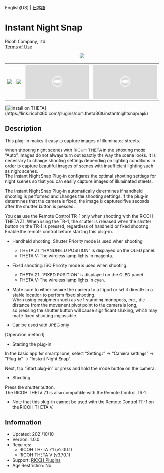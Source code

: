 English(US) | [日本語](README.ja.md)

# Instant Night Snap

Ricoh Company, Ltd.  
[Terms of Use](https://www.ricoh360.com/terms/plugins/)

<div align="center"><img src="./1.png"><table><tr><td><img src="./2.png"></td><td><img src="./3.png"></td><td><img src="./4.png"></td><td><img src="./5.png"></td></tr></table></div>

[![Install on THETA](https://assets.ricoh360.com/image/upload/v1/front/theta/install-button.svg?)](https://link.ricoh360.com/plugins/com.theta360.instantnightsnap/apk)

## Description

<div id="plugin-description">

This plug-in makes it easy to capture images of illuminated streets.  
  
When shooting night scenes with RICOH THETA in the shooting mode “Auto”, images do not always turn out exactly the way the scene looks.
It is necessary to change shooting settings depending on lighting conditions in order to capture beautiful images of scenes with insufficient lighting such as night scenes.  
The Instant Night Snap Plug-in configures the optimal shooting settings for night scenes so that you can easily capture images of illuminated streets.  
  
The Instant Night Snap Plug-in automatically determines if handheld shooting is performed and changes the shooting settings. If the plug-in determines that the camera is fixed, the image is captured five seconds after the shutter button is pressed.  
  
You can use the Remote Control TR-1 only when shooting with the RICOH THETA Z1. When using the TR-1, the shutter is released when the shutter button on the TR-1 is pressed, regardless of handheld or fixed shooting. Enable the remote control before starting this plug-in.  

  
* Handheld shooting: Shutter Priority mode is used when shooting.  

  * THETA Z1: “HANDHELD POSITION” is displayed on the OLED panel.  
  * THETA V: The wireless lamp lights in magenta.  


* Fixed shooting: ISO Priority mode is used when shooting.  

  * THETA Z1: “FIXED POSITION” is displayed on the OLED panel.  
  * THETA V: The wireless lamp lights in cyan.  
  

* Make sure to either secure the camera to a tripod or set it directly in a stable location to perform fixed shooting.  
 When using equipment such as self-standing monopods, etc., the distance from the movement pivot point to the camera is long,  
 so pressing the shutter button will cause significant shaking, which may make fixed shooting impossible.  

* Can be used with JPEG only


[Operation method]  

- Starting the plug-in  

In the basic app for smartphone, select “Settings” → “Camera settings” → “Plug-in” → “Instant Night Snap”.  

Next, tap “Start plug-in” or press and hold the mode button on the camera.  


- Shooting  

Press the shutter button.  
The RICOH THETA Z1 is also compatible with the Remote Control TR-1.  

* Note that this plug-in cannot be used with the Remote Control TR-1 on the RICOH THETA V.

</div>

## Information

- Updated: 2021/10/10
- Version: 1.0.0
- Requires:
  - RICOH THETA Z1 (v2.00.1)
  - RICOH THETA V (v3.70.1)
- Support: [RICOH Plugins](https://support.ricoh360.com/)
- Age Restriction: No

